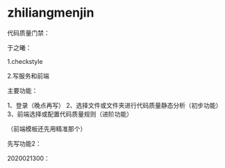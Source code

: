 # zhiliangmenjin

代码质量门禁：

于之曦：

1.checkstyle

2.写服务和前端

主要功能：

1、登录（晚点再写）
2、选择文件或文件夹进行代码质量静态分析（初步功能）
3、前端选择或配置代码质量规则（进阶功能）

（前端模板还先用精准那个）

先写功能2：

2020021300：

